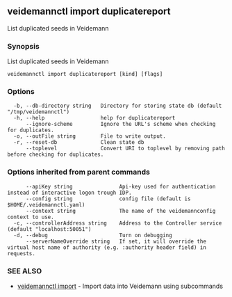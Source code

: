 ## veidemannctl import duplicatereport

List duplicated seeds in Veidemann

### Synopsis

List duplicated seeds in Veidemann

```
veidemannctl import duplicatereport [kind] [flags]
```

### Options

```
  -b, --db-directory string   Directory for storing state db (default "/tmp/veidemannctl")
  -h, --help                  help for duplicatereport
      --ignore-scheme         Ignore the URL's scheme when checking for duplicates.
  -o, --outFile string        File to write output.
  -r, --reset-db              Clean state db
      --toplevel              Convert URI to toplevel by removing path before checking for duplicates.
```

### Options inherited from parent commands

```
      --apiKey string               Api-key used for authentication instead of interactive logon trough IDP.
      --config string               config file (default is $HOME/.veidemannctl.yaml)
      --context string              The name of the veidemannconfig context to use.
  -c, --controllerAddress string    Address to the Controller service (default "localhost:50051")
  -d, --debug                       Turn on debugging
      --serverNameOverride string   If set, it will override the virtual host name of authority (e.g. :authority header field) in requests.
```

### SEE ALSO

* [veidemannctl import](veidemannctl_import.md)	 - Import data into Veidemann using subcommands

